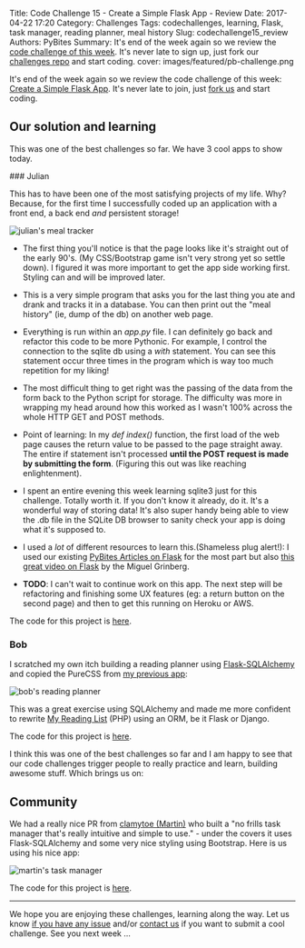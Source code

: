 Title: Code Challenge 15 - Create a Simple Flask App - Review
Date: 2017-04-22 17:20
Category: Challenges
Tags: codechallenges, learning, Flask, task manager, reading planner, meal history
Slug: codechallenge15_review
Authors: PyBites
Summary: It's end of the week again so we review the [code challenge of this week](http://pybit.es/codechallenge15.html). It's never late to sign up, just fork our [challenges repo](https://github.com/pybites/challenges) and start coding.
cover: images/featured/pb-challenge.png

It's end of the week again so we review the code challenge of this week: [Create a Simple Flask App](http://pybit.es/codechallenge15.html). It's never late to join, just [fork us](https://github.com/pybites/challenges) and start coding.

## Our solution and learning

This was one of the best challenges so far. We have 3 cool apps to show today.

### Julian

This has to have been one of the most satisfying projects of my life. Why? Because, for the first time I successfully coded up an application with a front end, a back end *and* persistent storage!

![julian's meal tracker]({filename}/images/meal-tracker.png)

- The first thing you'll notice is that the page looks like it's straight out of the early 90's. (My CSS/Bootstrap game isn't very strong yet so settle down). I figured it was more important to get the app side working first. Styling can and will be improved later.

- This is a very simple program that asks you for the last thing you ate and drank and tracks it in a database. You can then print out the "meal history" (ie, dump of the db) on another web page.

- Everything is run within an *app.py* file. I can definitely go back and refactor this code to be more Pythonic. For example, I control the connection to the sqlite db using a *with* statement. You can see this statement occur three times in the program which is way too much repetition for my liking!

- The most difficult thing to get right was the passing of the data from the form back to the Python script for storage. The difficulty was more in wrapping my head around how this worked as I wasn't 100% across the whole HTTP GET and POST methods.

- Point of learning: In my *def index()* function, the first load of the web page causes the return value to be passed to the page straight away. The entire if statement isn't processed **until the POST request is made by submitting the form**. (Figuring this out was like reaching enlightenment).

- I spent an entire evening this week learning sqlite3 just for this challenge. Totally worth it. If you don't know it already, do it. It's a wonderful way of storing data! It's also super handy being able to view the .db file in the SQLite DB browser to sanity check your app is doing what it's supposed to.

- I used a *lot* of different resources to learn this.(Shameless plug alert!): I used our existing [PyBites Articles on Flask](http://pybit.es/tag/flask.html) for the most part but also [this great video on Flask](https://www.youtube.com/watch?v=DIcpEg77gdE) by the Miguel Grinberg.

- **TODO**: I can't wait to continue work on this app. The next step will be refactoring and finishing some UX features (eg: a return button on the second page) and then to get this running on Heroku or AWS.

The code for this project is [here](https://github.com/pybites/challenges/tree/solutions/15/meal).

### Bob

I scratched my own itch building a reading planner using [Flask-SQLAlchemy](http://flask-sqlalchemy.pocoo.org/2.1/) and copied the PureCSS from [my previous app](http://pybit.es/flask-simple-weather-app.html): 

![bob's reading planner]({filename}/images/reading-planner.png)

This was a great exercise using SQLAlchemy and made me more confident to rewrite [My Reading List](http://fbreadinglist.com/) (PHP) using an ORM, be it Flask or Django.

The code for this project is [here](https://github.com/pybites/challenges/tree/solutions/15/reading_planner).

I think this was one of the best challenges so far and I am happy to see that our code challenges trigger people to really practice and learn, building awesome stuff. Which brings us on:

## Community 

We had a really nice PR from [clamytoe (Martin)](https://github.com/clamytoe) who built a "no frills task manager that's really intuitive and simple to use." - under the covers it uses Flask-SQLAlchemy and some very nice styling using Bootstrap. Here is us using his nice app:

![martin's task manager]({filename}/images/task-manager.png)

The code for this project is [here](https://github.com/pybites/challenges/tree/community/15/clamytoe). 

---

We hope you are enjoying these challenges, learning along the way. Let us know [if you have any issue](https://github.com/pybites/challenges/issues/new) and/or [contact us](mailto:pybitesblog@gmail.com) if you want to submit a cool challenge. See you next week ...

